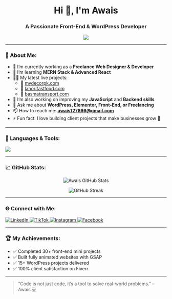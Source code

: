 <h1 align="center">Hi 👋, I'm Awais</h1>
<h3 align="center">A Passionate Front-End & WordPress Developer </h3>

<p align="center">
  <img src="https://readme-typing-svg.herokuapp.com?font=Fira+Code&pause=1000&color=00F7FF&center=true&vCenter=true&lines=Creative+Web+Designer;WordPress+Expert+%26+Front-End+Developer;1.5+Years+of+Experience;Let's+Build+Your+Dream+Website!" />
</p>

---

### 💫 About Me:

- 🔭 I’m currently working as a **Freelance Web Designer & Developer**
- 🌱 I’m learning **MERN Stack & Advanced React**
- 👨‍💻 My latest live projects:
  - 🔗 [mydecorpk.com](https://mydecorpk.com)
  - 🔗 [lahorifastfood.com](https://lahorifastfood.com)
  - 🔗 [basmatransport.com](http://basmatransport.com)
- 🧠 I’m also working on improving my **JavaScript** and **Backend skills**
- 💬 Ask me about **WordPress, Elementor, Front-End, or Freelancing**
- 📫 How to reach me: **[awais127866@gmail.com](mailto:awais127866@gmail.com)**
- ⚡ Fun fact: I love building client projects that make businesses grow 🚀

---

### 🚀 Languages & Tools:

<p align="left">
  <img src="https://skillicons.dev/icons?i=html,css,js,react,tailwind,bootstrap,wordpress,git,github,vscode" />
</p>

---

### 📈 GitHub Stats:

<p align="center">
  <img src="https://github-readme-stats.vercel.app/api?username=Awais12786&show_icons=true&theme=radical" alt="Awais GitHub Stats" />
</p>

<p align="center">
  <img src="https://github-readme-streak-stats.herokuapp.com?user=Awais12786&theme=radical" alt="GitHub Streak" />
</p>

---

### 🌐 Connect with Me:

<p align="left">
  <a href="https://www.linkedin.com/in/muhammad-awais-73b231308/" target="_blank">
    <img alt="LinkedIn" src="https://img.shields.io/badge/LinkedIn-%230077B5.svg?style=for-the-badge&logo=linkedin&logoColor=white"/>
  </a>
  <a href="https://www.tiktok.com/@awais.dev5" target="_blank">
    <img alt="TikTok" src="https://img.shields.io/badge/TikTok-000000?style=for-the-badge&logo=tiktok&logoColor=white"/>
  </a>
  <a href="https://www.instagram.com/awaisdev12/" target="_blank">
    <img alt="Instagram" src="https://img.shields.io/badge/Instagram-E4405F?style=for-the-badge&logo=instagram&logoColor=white"/>
  </a>
  <a href="https://www.facebook.com/profile.php?id=61551471187526" target="_blank">
    <img alt="Facebook" src="https://img.shields.io/badge/Facebook-1877F2?style=for-the-badge&logo=facebook&logoColor=white"/>
  </a>
</p>

---

### 🏆 My Achievements:

- ✅ Completed 30+ front-end mini projects  
- ✅ Built fully animated websites with GSAP  
- ✅ 15+ WordPress projects delivered  
- ✅ 100% client satisfaction on Fiverr  

---

> “Code is not just code, it’s a tool to solve real-world problems.” – Awais 💻
